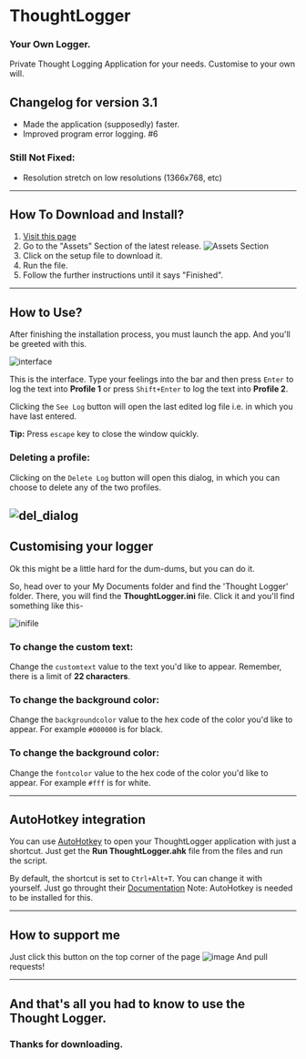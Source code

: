 # ThoughtLogger

### Your Own Logger.

Private Thought Logging Application for your needs. Customise to your own will.

## Changelog for version 3.1

 - Made the application (supposedly) faster.
 - Improved program error logging. #6 
 
### Still Not Fixed:

- Resolution stretch on low resolutions (1366x768, etc)
---
## How To Download and Install?

1. [Visit this page](https://github.com/moiSentineL/Thought-Logger/releases)
2. Go to the "Assets" Section of the latest release.
![Assets Section](https://user-images.githubusercontent.com/68242099/134801722-ea27157d-d770-4f1a-99de-26d85b7afd43.png "Assets Section")
3. Click on the setup file to download it.
4. Run the file.
5. Follow the further instructions until it says "Finished".
---
## How to Use?

After finishing the installation process, you must launch the app. And you'll be greeted with this.

![interface](https://user-images.githubusercontent.com/68242099/137069866-9de85060-c0cf-4907-9e3d-3931f614e35f.png)

This is the interface. Type your feelings into the bar and then press `Enter` to log the text into **Profile 1** or press `Shift+Enter` to log the text into **Profile 2**.

Clicking the `See Log` button will open the last edited log file i.e. in which you have last entered. 

**Tip:** Press `escape` key to close the window quickly.

### Deleting a profile:
Clicking on the `Delete Log` button will open this dialog, in which you can choose to delete any of the two profiles.

![del_dialog](https://user-images.githubusercontent.com/68242099/137070237-bb6245e3-33fb-4d22-b13e-0cb564343fde.png)
---
## Customising your logger

Ok this might be a little hard for the dum-dums, but you can do it.

So, head over to your My Documents folder and find the 'Thought Logger' folder. There, you will find the **ThoughtLogger.ini** file.
Click it and you'll find something like this-

![inifile](https://user-images.githubusercontent.com/68242099/135040471-4d9fd50b-72d3-4696-baac-9490145b5b62.png ".ini file")

### To change the custom text:
Change the `customtext` value to the text you'd like to appear. Remember, there is a limit of **22 characters**.

### To change the background color:
Change the `backgroundcolor` value to the hex code of the color you'd like to appear. For example `#000000` is for black.

### To change the background color:
Change the `fontcolor` value to the hex code of the color you'd like to appear. For example `#fff` is for white.

---
## AutoHotkey integration

You can use [AutoHotkey](https://www.autohotkey.com/) to open your ThoughtLogger application with just a shortcut. Just get the **Run ThoughtLogger.ahk** file from the files and run the script.

By default, the shortcut is set to `Ctrl+Alt+T`. You can change it with yourself. Just go throught their [Documentation](https://www.autohotkey.com/docs/Program.htm)
Note: AutoHotkey is needed to be installed for this.

---
## How to support me

Just click this button on the top corner of the page ![image](https://user-images.githubusercontent.com/68242099/134804582-5936dece-ee1f-4bf0-b32b-f517322b2857.png "star button")
And pull requests!

---
## And that's all you had to know to use the Thought Logger.
### Thanks for downloading.






